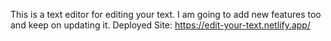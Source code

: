 This is a text editor for editing your text. I am going to add new features too and keep on updating it. 
Deployed Site: https://edit-your-text.netlify.app/
